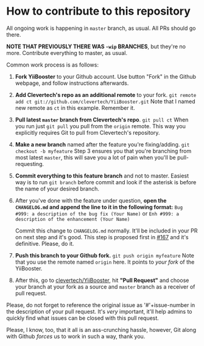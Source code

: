 # How to contribute to this repository

All ongoing work is happening in `master` branch, as usual. All PRs should go there.

**NOTE THAT PREVIOUSLY THERE WAS `-wip` BRANCHES**, but they're no more.
Contribute everything to master, as usual.

Common work process is as follows:

1.    **Fork YiiBooster** to your Github account.
      Use button "Fork" in the Github webpage, and follow instructions afterwards.

2.    **Add Clevertech's repo as an additional remote** to your fork.
      `git remote add ct git://github.com/clevertech/YiiBooster.git`
      Note that I named new remote as `ct` in this example. Remember it.

3.    **Pull latest `master` branch from Clevertech's repo**.
      `git pull ct`
      When you run just `git pull` you pull from the `origin` remote.
      This way you explicitly requires Git to pull from Clevertech's repository.

4.    **Make a new branch** named after the feature you're fixing/adding.
      `git checkout -b myfeature`
      Step 3 ensures you that you're branching from most latest `master`, this will save you a lot of pain when you'll be pull-requesting.

5.    **Commit everything to this feature branch** and not to master.
      Easiest way is to run `git branch` before commit and look if the asterisk is before the name of your desired branch.

6.    After you've done with the feature under question, **open the `CHANGELOG.md` and append the line to it in the following format:**
      `Bug #999: a description of the bug fix (Your Name)`
      or
      `Enh #999: a description of the enhancement (Your Name)`

      Commit this change to `CHANGELOG.md` normally. It'll be included in your PR on next step and it's good.
      This step is proposed first in [#167](https://github.com/clevertech/YiiBooster/issues/167) and it's definitive. Please, do it.

7.   **Push this branch to your Github fork.**
     `git push origin myfeature`
     Note that you use the remote named `origin` here. It points to _your_ _fork_ of the YiiBooster.

8.   After this, go to [clevertech/YiiBooster](https://github.com/clevertech/YiiBooster), hit **"Pull Request"** and choose your branch at your fork as a source and `master` branch as a receiver of pull request.

Please, do not forget to reference the original issue as '#'+issue-number in the description of your pull request. It's _very_ important, it'll help admins to quickly find what issues can be closed with this pull request.

Please, I know, too, that it all is an ass-crunching hassle, however, Git along with Github _forces_ us to work in such a way, thank you.